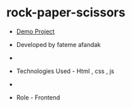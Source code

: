 # rock-paper-scissors
- [Demo Project](https://pouria-farahani-developer.github.io/Accordion-Menu-By-React/)

- Developed by fateme afandak
- 
- Technologies Used - Html , css , js 
- 
- Role - Frontend
